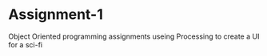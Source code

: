 # Assignment-1
Object Oriented programming assignments useing Processing to create a UI for a sci-fi 
